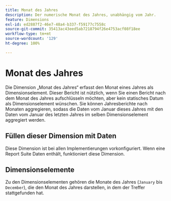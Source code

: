 ```yaml
---
title: Monat des Jahres
description: Der numerische Monat des Jahres, unabhängig vom Jahr.
feature: Dimensions
exl-id: ed2887f2-46e7-48a4-b337-f59177c7558c
source-git-commit: 35413ac43eed5ab7218794f26e4753acf08f18ee
workflow-type: tm+mt
source-wordcount: '129'
ht-degree: 100%

---
```


# Monat des Jahres

Die Dimension „Monat des Jahres“ erfasst den Monat eines Jahres als Dimensionselement. Dieser Bericht ist nützlich, wenn Sie einen Bericht nach dem Monat des Jahres aufschlüsseln möchten, aber kein statisches Datum als Dimensionselement wünschen. Sie können Jahresberichte nach Monaten aggregieren, sodass die Daten vom Januar dieses Jahres mit den Daten vom Januar des letzten Jahres im selben Dimensionselement aggregiert werden.

## Füllen dieser Dimension mit Daten

Diese Dimension ist bei allen Implementierungen vorkonfiguriert. Wenn eine Report Suite Daten enthält, funktioniert diese Dimension.

## Dimensionselemente

Zu den Dimensionselementen gehören die Monate des Jahres (`January` bis `December`), die den Monat des Jahres darstellen, in dem der Treffer stattgefunden hat.
